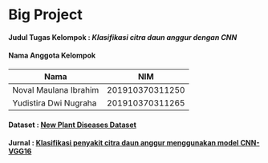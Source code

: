 # Big Project
#### Judul Tugas Kelompok  : _Klasifikasi citra daun anggur dengan CNN_
#### Nama Anggota Kelompok
|Nama|NIM|
|----|---|
|Noval Maulana Ibrahim|201910370311250|
|Yudistira Dwi Nugraha|201910370311265|
#### Dataset : [New Plant Diseases Dataset](https://www.kaggle.com/datasets/vipoooool/new-plant-diseases-dataset "Link Dataset")
#### Jurnal : [Klasifikasi penyakit citra daun anggur menggunakan model CNN-VGG16](https://jtsiskom.undip.ac.id/article/view/14013/12717 "Link Jurnal")


